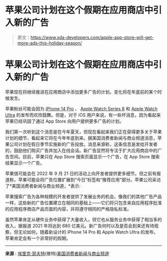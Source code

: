 # 苹果公司计划在这个假期在应用商店中引入新的广告

> 原文：<https://www.xda-developers.com/apple-app-store-will-get-more-ads-this-holiday-season/>

# 苹果公司计划在这个假期在应用商店中引入新的广告

苹果现在将继续推进在应用商店中添加更多广告的计划。变化将在年底前的某个时候发生。

苹果粉丝可能会因为 [iPhone 14 Pro](https://www.xda-developers.com/apple-iphone-14-pro/) 、 [Apple Watch Series 8](https://www.xda-developers.com/apple-watch-series-8/) 和 [Apple Watch Ultra](https://www.xda-developers.com/best-apple-watch/) 的发布而欢欣鼓舞。但是，对于 iOS 用户来说，有一些坏消息，因为看起来苹果已经巩固了通过 App Store 向用户提供更多广告的计划。

我们第一次听到这个消息是在今年夏天，但现在看起来我们正在获得更多关于苹果计划的细节，看起来它将在今年年底到来。据美国消费者新闻与商业频道消息，苹果公司计划在假日季节实施新的广告投放。消息来源称，这条信息是发给开发者的，鼓励他们购买广告并加入在线会话。新广告显然将专注于扩大应用商店中的广告空间。目前，苹果只在 App Store 搜索页面显示一个广告，在 App Store 搜索结果显示一个广告。

苹果很可能会在 2022 年 9 月 21 日的活动上向开发者提供更多细节。但之前有报道称，苹果可能会将广告位置扩展到“今日”标签和“推荐应用”部分。苹果公司采访了*美国消费者新闻与商业频道，*表示:

苹果搜索广告为各种规模的开发者提供了发展业务的机会。像我们的其他广告产品一样，这些新的广告位置建立在相同的基础上——它们将只包含来自应用程序批准的应用程序商店产品页面的内容，并将遵守相同的严格隐私标准。

虽然苹果肯定从硬件业务中获得了大量收入，但它也从服务业务中获得了相当多的收入，据报道 2021 年将达到 680 亿美元。新广告何时以及是否会到来还有待观察，但无论如何，随着新设计的 iPhone 14 Pro 和 Apple Watch Ultra 的发布，苹果肯定会有一个非常好的假期。

* * *

**来源** : [埃里克·瑟夫特](https://twitter.com/eric_seufert/status/1569769601986076672)(推特)[美国消费者新闻与商业频道](https://www.cnbc.com/2022/09/13/apple-plans-new-spots-for-ads-in-app-store-by-the-end-of-the-year.html)